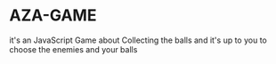 # AZA-GAME
it's an JavaScript Game about Collecting the balls and it's up to you to choose the enemies and your balls
